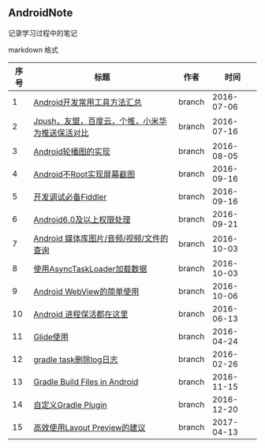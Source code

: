 
## AndroidNote

记录学习过程中的笔记

markdown 格式


|序号 |标题 |作者 |时间 |
|---|---|---|---|
|1   |[Android开发常用工具方法汇总](note/Android_common_method.md)  |branch |2016-07-06 |
|2   |[Jpush，友盟，百度云，个推，小米华为推送保活对比](note/push_function_compare_in_wakeup.md)  |branch |2016-07-16 |
|3   |[Android轮播图的实现](note/LoopSwitch/LoopSwitch.md)  |branch |2016-08-05 |
|4   |[Android不Root实现屏幕截图](note/Android_screenshot_no_root.md)  |branch |2016-09-16 |
|5   |[开发调试必备Fiddler](note/how_to_use_Fiddler.md)  |branch |2016-09-16 |
|6   |[Android6.0及以上权限处理](note/Android6.0_compat_permission.md)  |branch |2016-09-21 |
|7   |[Android 媒体库图片/音频/视频/文件的查询](note/Android_contentprovider_query.md)  |branch |2016-10-03 |
|8   |[使用AsyncTaskLoader加载数据](note/how_to_use_AsyncTask_load_Data.md)  |branch |2016-10-03 |
|9   |[Android WebView的简单使用](note/webview/Android-WebView-use.md)  |branch |2016-10-06 |
|10  |[Android 进程保活都在这里](note/push/Android-wakeup.md)  |branch |2016-06-13 |
|11  |[Glide使用](note/glide/Glide_use.md)  |branch |2016-04-24 |
|12  |[gradle task删除log日志](note/log/gradle-task-delelog.md) |branch |2016-02-26 |
|13  |[Gradle Build Files in Android](note/gradle/Gradle_Build_Files_in_Android.md)  |branch |2016-11-15 |
|14  |[自定义Gradle Plugin](note/gradle/Android_Gradle_Plugin.md)  |branch |2016-12-20 |
|15  |[高效使用Layout Preview的建议](note/layoutpreview/efficient_use_tools_attrbute.md)  |branch |2017-04-13 |


